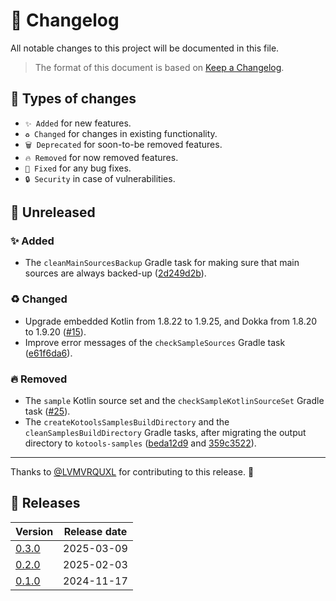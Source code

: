 # 🔄 Changelog

All notable changes to this project will be documented in this file.

> The format of this document is based on
> [Keep a Changelog](https://keepachangelog.com/en/1.1.0).

## 🤔 Types of changes

- `✨ Added` for new features.
- `♻️ Changed` for changes in existing functionality.
- `🗑️ Deprecated` for soon-to-be removed features.
- `🔥 Removed` for now removed features.
- `🐛 Fixed` for any bug fixes.
- `🔒 Security` in case of vulnerabilities.

## 🚧 Unreleased

### ✨ Added

- The `cleanMainSourcesBackup` Gradle task for making sure that main sources are
  always backed-up ([2d249d2b]).

### ♻️ Changed

- Upgrade embedded Kotlin from 1.8.22 to 1.9.25, and Dokka from 1.8.20 to 1.9.20
  ([#15]). 
- Improve error messages of the `checkSampleSources` Gradle task ([e61f6da6]).

### 🔥 Removed

- The `sample` Kotlin source set and the `checkSampleKotlinSourceSet` Gradle
  task ([#25]).
- The `createKotoolsSamplesBuildDirectory` and the `cleanSamplesBuildDirectory`
  Gradle tasks, after migrating the output directory to `kotools-samples`
  ([beda12d9] and [359c3522]).

---

Thanks to [@LVMVRQUXL] for contributing to this release. 🙏

[@LVMVRQUXL]: https://github.com/LVMVRQUXL
[#15]: https://github.com/kotools/samples/issues/15
[#25]: https://github.com/kotools/samples/issues/25
[2d249d2b]: https://github.com/kotools/samples/commit/2d249d2b
[359c3522]: https://github.com/kotools/samples/commit/359c3522
[beda12d9]: https://github.com/kotools/samples/commit/beda12d9
[e61f6da6]: https://github.com/kotools/samples/commit/e61f6da6

## 🔖 Releases

| Version | Release date |
|---------|--------------|
| [0.3.0] | 2025-03-09   |
| [0.2.0] | 2025-02-03   |
| [0.1.0] | 2024-11-17   |

[0.3.0]: https://github.com/kotools/samples/releases/tag/0.3.0
[0.2.0]: https://github.com/kotools/samples/releases/tag/0.2.0
[0.1.0]: https://github.com/kotools/samples/releases/tag/0.1.0
